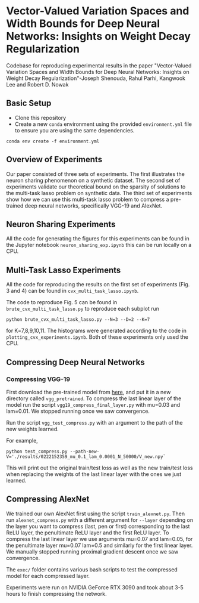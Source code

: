 # Vector-Valued Variation Spaces and Width Bounds for Deep Neural Networks: Insights on Weight Decay Regularization

Codebase for reproducing experimental results in the paper "Vector-Valued Variation Spaces and Width Bounds for Deep Neural Networks: Insights on Weight Decay Regularization"-Joseph Shenouda, Rahul Parhi, Kangwook Lee and Robert D. Nowak

## Basic Setup
- Clone this repository
- Create a new ``conda`` environment using the provided ``environment.yml`` file to ensure you are using the same dependencies.

``conda env create -f environment.yml``

## Overview of Experiments
Our paper consisted of three sets of experiments. The first illustrates the neuron sharing phenomenon on a synthetic dataset. The second set of experiments validate our theoretical bound on the sparsity of solutions to the multi-task lasso problem on synthetic data. The third set of experiments show how we can use this multi-task lasso problem to compress a pre-trained deep neural networks, specifically VGG-19 and AlexNet.

## Neuron Sharing Experiments
All the code for generating the figures for this experiments can be found in the Jupyter notebook ``neuron_sharing_exp.ipynb`` this can be run locally on a CPU.

## Multi-Task Lasso Experiments
All the code for reproducing the results on the first set of experiments (Fig. 3 and 4) can be found in ``cvx_multi_task_lasso.ipynb``. 

The code to reproduce Fig. 5 can be found in ``brute_cvx_multi_task_lasso.py`` to reproduce each subplot run 

``python brute_cvx_multi_task_lasso.py --N=3 --D=2 --K=7``

for K=7,8,9,10,11. The histograms were generated according to the code in ``plotting_cvx_experiments.ipynb``.
Both of these experiments only used the CPU.
## Compressing Deep Neural Networks
### Compressing VGG-19
First download the pre-trained model from [here](https://drive.google.com/file/d/1XdUH1vK3roVGKtu0UUng0pd5SLqfO6S_/view?usp=sharing), and put it in a new directory called ``vgg_pretrained``. To compress the last linear layer of the model run the script ``vgg19_compress_final_layer.py`` with mu=0.03 and lam=0.01. We stopped running once we saw convergence. 

Run the script ``vgg_test_compress.py`` with an argument to the path of the new weights learned.

For example,

``python test_compress.py --path-new-V='./results/0222152359_mu_0.1_lam_0.0001_N_50000/V_new.npy` ``

This will print out the original train/test loss as well as the new train/test loss when replacing the weights of the last linear layer with the ones we just learned.

## Compressing AlexNet
We trained our own AlexNet first using the script ``train_alexnet.py``. Then run ``alexnet_compress.py`` with a different argument for ``--layer`` depending on the layer you want to compress (last, pen or first) corresponding to the last ReLU layer, the penultimate ReLU layer and the first ReLU layer. 
To compress the last linear layer we use arguments mu=0.07 and lam=0.05, for the penultimate layer mu=0.07 lam=0.5 and similarly for the first linear layer. We manually stopped running proximal gradient descent once we saw convergence.

The ``exec/`` folder contains various bash scripts to test the compressed model for each compressed layer.

Experiments were run on NVIDIA GeForce RTX 3090 and took about 3-5 hours to finish compressing the network.


